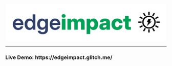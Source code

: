 ![edgeimpact](https://raw.githubusercontent.com/pakhare/Edge-Impact/refs/heads/main/static/edgeimpactlogo.png "EdgeImpact")
<hr>

<h3>Live Demo: https://edgeimpact.glitch.me/</h3>
